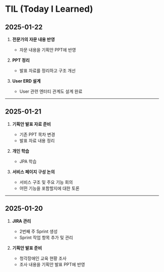 # TIL (Today I Learned)

## 2025-01-22

1. **전문가의 자문 내용 반영**
   - 자문 내용을 기획안 PPT에 반영

2. **PPT 정리**
   - 발표 자료를 정리하고 구조 개선

3. **User ERD 설계**
   - User 관련 엔터티 관계도 설계 완료

---

## 2025-01-21

1. **기획안 발표 자료 준비**
   - 기존 PPT 목차 변경
   - 발표 자료 내용 정리

2. **개인 학습**
   - JPA 학습

3. **서비스 페이지 구성 논의**
   - 서비스 구조 및 주요 기능 회의
   - 어떤 기능을 포함할지에 대한 토론

---

## 2025-01-20

1. **JIRA 관리**
   - 2번째 주 Sprint 생성
   - Sprint 작업 항목 추가 및 관리

2. **기획안 발표 준비**
   - 청각장애인 교육 현황 조사
   - 조사 내용을 기획안 발표 PPT에 반영
